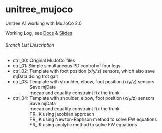 # unitree_mujoco
Unitree A1 working with MuJoCo 2.0

Working Log, see [Docs](https://docs.google.com/document/d/13MPEeioKg0B8ffl0e8jVBjJx07-_Jb92d5Q8VLzRPng/edit) & [Slides](https://docs.google.com/presentation/d/10Jx7j-Y9MVSetwgpemRar8u9XWPIoCmTDSeaENsuK6Q/edit#slide=id.p)




###### Branch List Description
- ctrl_00: Original MuJoCo files
- ctrl_01: Simple simultaneous PD control of four legs
- ctrl_02: Template with foot position (x/y/z) sensors, which also save mjData doing trot gait
- ctrl_03: Template with shoulder, elbow, foot position (x/y/z) sensors\
&emsp;&emsp;&emsp;&ensp; Save mjData\
&emsp;&emsp;&emsp;&ensp; mocap and equality constraint fix the trunk
- ctrl_04: Template with shoulder, elbow, foot position (x/y/z) sensors\
&emsp;&emsp;&emsp;&ensp; Save mjData\
&emsp;&emsp;&emsp;&ensp; mocap and equality constraint fix the trunk\
&emsp;&emsp;&emsp;&ensp; FR_IK using jacobian approach\
&emsp;&emsp;&emsp;&ensp; FR_IK using Newton-Raphson method to solve FW equations\
&emsp;&emsp;&emsp;&ensp; FR_IK using analytic method to solve FW equations

